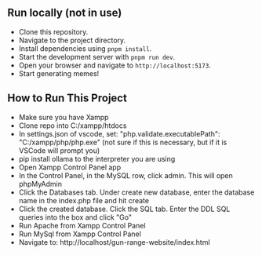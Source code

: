 ## Run locally (not in use)

- Clone this repository.
- Navigate to the project directory.
- Install dependencies using `pnpm install`.
- Start the development server with `pnpm run dev`.
- Open your browser and navigate to `http://localhost:5173`.
- Start generating memes!


## How to Run This Project
- Make sure you have Xampp 
- Clone repo into C:/xampp/htdocs
- In settings.json of vscode, set: "php.validate.executablePath": "C:/xampp/php/php.exe" (not sure if this is necessary, but if it is VSCode will prompt you)
- pip install ollama to the interpreter you are using
- Open Xampp Control Panel app
- In the Control Panel, in the MySQL row, click admin. This will open phpMyAdmin
- Click the Databases tab. Under create new database, enter the database name in the index.php file and hit create
- Click the created database. Click the SQL tab. Enter the DDL SQL queries into the box and click "Go"
- Run Apache from Xampp Control Panel 
- Run MySql from Xampp Control Panel 
- Navigate to: http://localhost/gun-range-website/index.html

